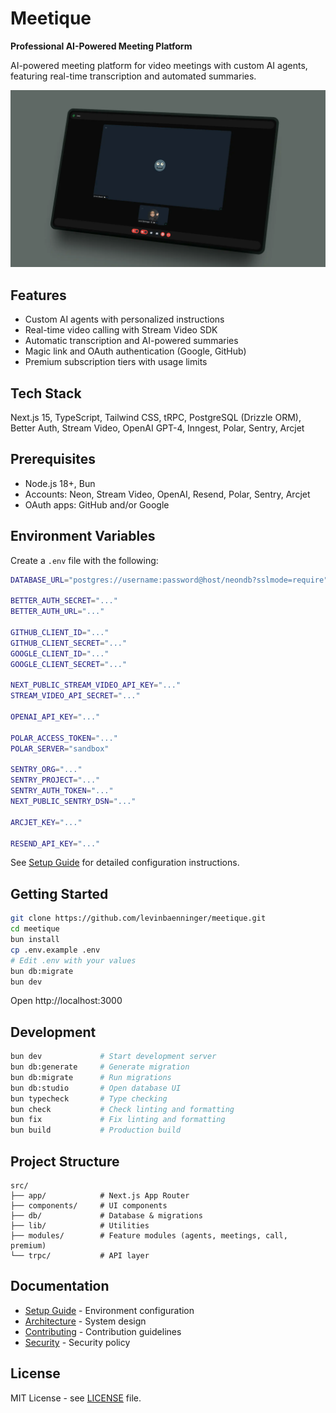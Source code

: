 # Meetique

**Professional AI-Powered Meeting Platform**

AI-powered meeting platform for video meetings with custom AI agents, featuring real-time transcription and automated summaries.

![Screenshot of App](./assets/preview.webp)

## Features

- Custom AI agents with personalized instructions
- Real-time video calling with Stream Video SDK
- Automatic transcription and AI-powered summaries
- Magic link and OAuth authentication (Google, GitHub)
- Premium subscription tiers with usage limits

## Tech Stack

Next.js 15, TypeScript, Tailwind CSS, tRPC, PostgreSQL (Drizzle ORM), Better Auth, Stream Video, OpenAI GPT-4, Inngest, Polar, Sentry, Arcjet

## Prerequisites

- Node.js 18+, Bun
- Accounts: Neon, Stream Video, OpenAI, Resend, Polar, Sentry, Arcjet
- OAuth apps: GitHub and/or Google

## Environment Variables

Create a `.env` file with the following:

```bash
DATABASE_URL="postgres://username:password@host/neondb?sslmode=require"

BETTER_AUTH_SECRET="..."
BETTER_AUTH_URL="..."

GITHUB_CLIENT_ID="..."
GITHUB_CLIENT_SECRET="..."
GOOGLE_CLIENT_ID="..."
GOOGLE_CLIENT_SECRET="..."

NEXT_PUBLIC_STREAM_VIDEO_API_KEY="..."
STREAM_VIDEO_API_SECRET="..."

OPENAI_API_KEY="..."

POLAR_ACCESS_TOKEN="..."
POLAR_SERVER="sandbox"

SENTRY_ORG="..."
SENTRY_PROJECT="..."
SENTRY_AUTH_TOKEN="..."
NEXT_PUBLIC_SENTRY_DSN="..."

ARCJET_KEY="..."

RESEND_API_KEY="..."
```

See [Setup Guide](docs/setup.md) for detailed configuration instructions.

## Getting Started

```bash
git clone https://github.com/levinbaenninger/meetique.git
cd meetique
bun install
cp .env.example .env
# Edit .env with your values
bun db:migrate
bun dev
```

Open http://localhost:3000

## Development

```bash
bun dev             # Start development server
bun db:generate     # Generate migration
bun db:migrate      # Run migrations
bun db:studio       # Open database UI
bun typecheck       # Type checking
bun check           # Check linting and formatting
bun fix             # Fix linting and formatting
bun build           # Production build
```

## Project Structure

```
src/
├── app/            # Next.js App Router
├── components/     # UI components
├── db/             # Database & migrations
├── lib/            # Utilities
├── modules/        # Feature modules (agents, meetings, call, premium)
└── trpc/           # API layer
```

## Documentation

- [Setup Guide](docs/setup.md) - Environment configuration
- [Architecture](docs/architecture.md) - System design
- [Contributing](.github/CONTRIBUTING.md) - Contribution guidelines
- [Security](.github/SECURITY.md) - Security policy

## License

MIT License - see [LICENSE](LICENSE) file.
